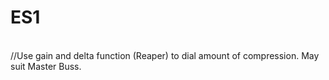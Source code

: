 # ES1
<br>//Use gain and delta function (Reaper) to dial amount of compression. May suit Master Buss.

